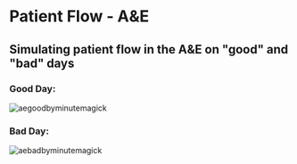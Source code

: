 # Patient Flow - A&E

## Simulating patient flow in the A&E on "good" and "bad" days

### Good Day:

![aegoodbyminutemagick](https://user-images.githubusercontent.com/3278367/33530450-8003c776-d877-11e7-9083-2ed3262ff298.gif)

### Bad Day:

![aebadbyminutemagick](https://user-images.githubusercontent.com/3278367/33530447-7114f00a-d877-11e7-8251-e254dc892e2b.gif)











